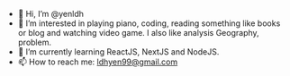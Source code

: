 - 👋 Hi, I’m @yenldh
- 👀 I’m interested in playing piano, coding, reading something like books or blog and watching video game. I also like analysis Geography, problem.
- 🌱 I’m currently learning ReactJS, NextJS and NodeJS. 
- 📫 How to reach me: ldhyen99@gmail.com

<!---
ldhyen99/ldhyen99 is a ✨ special ✨ repository because its `README.md` (this file) appears on your GitHub profile.
You can click the Preview link to take a look at your changes.
--->
